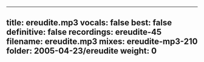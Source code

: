 
---
title: ereudite.mp3
vocals: false
best: false
definitive: false
recordings: ereudite-45
filename: ereudite.mp3
mixes: ereudite-mp3-210
folder: 2005-04-23/ereudite
weight: 0
---
